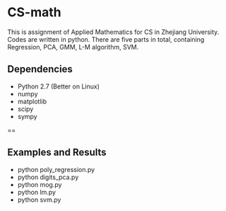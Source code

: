 # CS-math
This is assignment of Applied Mathematics for CS in Zhejiang University. Codes are written in python. There are five parts in total, containing Regression, PCA, GMM, L-M algorithm, SVM. 
## Dependencies
- Python 2.7 (Better on Linux)
- numpy
- matplotlib
- scipy
- sympy

==
## Examples and Results
- python poly_regression.py
- python digits_pca.py
- python mog.py
- python lm.py
- python svm.py

